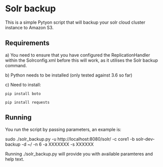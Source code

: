 # Solr backup
This is a simple Pytyon script that will backup your solr cloud cluster instance to Amazon S3.  

## Requirements
a) You need to ensure that you have configured the ReplicationHandler within the Solrconfig.xml before this will work, as it utilises the Solr backup command.

b) Python needs to be installed (only tested against 3.6 so far)

c) Need to install: 

    pip install boto

    pip install requests


## Running
You run the script by passing parameters, an example is:

  sudo ./solr_backup.py -u http://localhost:8080/solr/ -c core1 -b solr-dev-backup -d ~/ -n 6 -a XXXXXXX -s XXXXXX
  
 Running ./solr_backup.py will provide you with available paramteres and help text.
